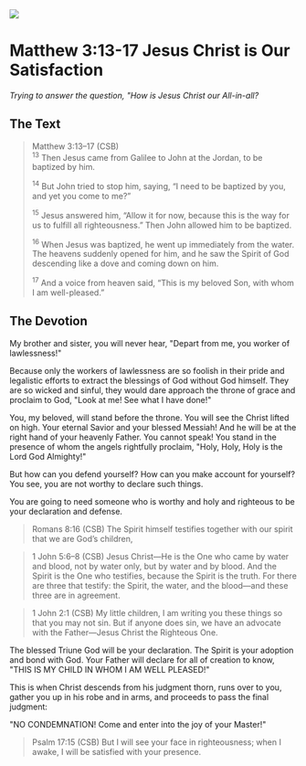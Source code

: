 <img class="intro-right" src="/images/art-matthew.jpg">

# Matthew 3:13-17 Jesus Christ is Our Satisfaction

*Trying to answer the question, "How is Jesus Christ our All-in-all?*

## The Text

>Matthew 3:13–17 (CSB)  
><sup>13</sup> Then Jesus came from Galilee to John at the Jordan, to be baptized by him. 
>
><sup>14</sup> But John tried to stop him, saying, “I need to be baptized by you, and yet you come to me?” 
>
><sup>15</sup> Jesus answered him, “Allow it for now, because this is the way for us to fulfill all righteousness.” Then John allowed him to be baptized. 
>
><sup>16</sup> When Jesus was baptized, he went up immediately from the water. The heavens suddenly opened for him, and he saw the Spirit of God descending like a dove and coming down on him. 
>
><sup>17</sup> And a voice from heaven said, “This is my beloved Son, with whom I am well-pleased.”

## The Devotion

My brother and sister, you will never hear, "Depart from me, you worker of lawlessness!"

Because only the workers of lawlessness are so foolish in their pride and legalistic efforts to extract the blessings of God without God himself. They are so wicked and sinful, they would dare approach the throne of grace and proclaim to God, "Look at me! See what I have done!"

You, my beloved, will stand before the throne. You will see the Christ lifted on high. Your eternal Savior and your blessed Messiah! And he will be at the right hand of your heavenly Father. You cannot speak! You stand in the presence of whom the angels rightfully proclaim, "Holy, Holy, Holy is the Lord God Almighty!"

But how can you defend yourself? How can you make account for yourself? You see, you are not worthy to declare such things. 

You are going to need someone who is worthy and holy and righteous to be your declaration and defense.

>Romans 8:16 (CSB) The Spirit himself testifies together with our spirit that we are God’s children,

>1 John 5:6–8 (CSB) Jesus Christ—He is the One who came by water and blood, not by water only, but by water and by blood. And the Spirit is the One who testifies, because the Spirit is the truth. For there are three that testify: the Spirit, the water, and the blood—and these three are in agreement.

>1 John 2:1 (CSB) My little children, I am writing you these things so that you may not sin. But if anyone does sin, we have an advocate with the Father—Jesus Christ the Righteous One.

The blessed Triune God will be your declaration. The Spirit is your adoption and bond with God. Your Father will declare for all of creation to know, "THIS IS MY CHILD IN WHOM I AM WELL PLEASED!"

This is when Christ descends from his judgment thorn, runs over to you, gather you up in his robe and in arms, and proceeds to pass the final judgment:

"NO CONDEMNATION! Come and enter into the joy of your Master!"

>Psalm 17:15 (CSB) But I will see your face in righteousness; when I awake, I will be satisfied with your presence.
